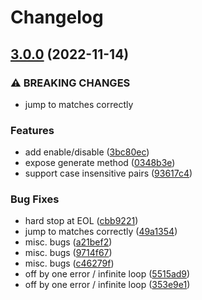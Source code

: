 # Changelog

## [3.0.0](https://github.com/nat-418/boole.nvim/compare/v2.1.2...v3.0.0) (2022-11-14)


### ⚠ BREAKING CHANGES

* jump to matches correctly

### Features

* add enable/disable ([3bc80ec](https://github.com/nat-418/boole.nvim/commit/3bc80ece8ea74f85665e0184d5853ee583dec534))
* expose generate method ([0348b3e](https://github.com/nat-418/boole.nvim/commit/0348b3eaa5be364a3a8b4e896d81f35a66b5cd21))
* support case insensitive pairs ([93617c4](https://github.com/nat-418/boole.nvim/commit/93617c4bc1f1826c76b17fc952c22ef48fe6d276))


### Bug Fixes

* hard stop at EOL ([cbb9221](https://github.com/nat-418/boole.nvim/commit/cbb9221256db9a76a479760e331294dcf1681264))
* jump to matches correctly ([49a1354](https://github.com/nat-418/boole.nvim/commit/49a1354ef0fd3bc23350cbbf3f8d9e7d11cab077))
* misc. bugs ([a21bef2](https://github.com/nat-418/boole.nvim/commit/a21bef208cf557f512606ba3deaef7bd0fe8bc4b))
* misc. bugs ([9714f67](https://github.com/nat-418/boole.nvim/commit/9714f67c7ec3aea3ba2c9a483ef27153a6ba0e73))
* misc. bugs ([c46279f](https://github.com/nat-418/boole.nvim/commit/c46279fec4f43257fbf54596122927786711d921))
* off by one error / infinite loop ([5515ad9](https://github.com/nat-418/boole.nvim/commit/5515ad95bd751ca4bde10f54f9f01a5669122a54))
* off by one error / infinite loop ([353e9e1](https://github.com/nat-418/boole.nvim/commit/353e9e1dbfe3ed3d5dc4bf1f40cf632188965f53))
